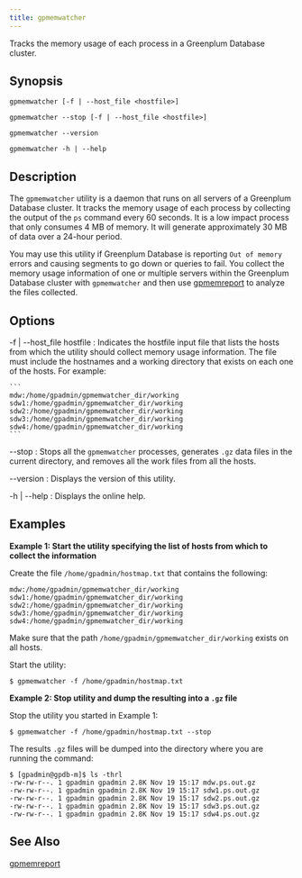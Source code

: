 ```yaml
---
title: gpmemwatcher 
---
```


Tracks the memory usage of each process in a Greenplum Database cluster.

## <a id="section2"></a>Synopsis 

```
gpmemwatcher [-f | --host_file <hostfile>]   
        
gpmemwatcher --stop [-f | --host_file <hostfile>]  

gpmemwatcher --version

gpmemwatcher -h | --help
```

## <a id="section3"></a>Description 

The `gpmemwatcher` utility is a daemon that runs on all servers of a Greenplum Database cluster. It tracks the memory usage of each process by collecting the output of the `ps` command every 60 seconds. It is a low impact process that only consumes 4 MB of memory. It will generate approximately 30 MB of data over a 24-hour period.

You may use this utility if Greenplum Database is reporting `Out of memory` errors and causing segments to go down or queries to fail. You collect the memory usage information of one or multiple servers within the Greenplum Database cluster with `gpmemwatcher` and then use [gpmemreport](gpmemreport.html) to analyze the files collected.

## <a id="section4"></a>Options 

-f \| --host\_file hostfile
:   Indicates the hostfile input file that lists the hosts from which the utility should collect memory usage information. The file must include the hostnames and a working directory that exists on each one of the hosts. For example:

    ```
    mdw:/home/gpadmin/gpmemwatcher_dir/working
    sdw1:/home/gpadmin/gpmemwatcher_dir/working
    sdw2:/home/gpadmin/gpmemwatcher_dir/working
    sdw3:/home/gpadmin/gpmemwatcher_dir/working
    sdw4:/home/gpadmin/gpmemwatcher_dir/working
    ```

--stop
:   Stops all the `gpmemwatcher` processes, generates `.gz` data files in the current directory, and removes all the work files from all the hosts.

--version
:   Displays the version of this utility.

-h \| --help
:   Displays the online help.

## <a id="section5"></a>Examples 

**Example 1: Start the utility specifying the list of hosts from which to collect the information**

Create the file `/home/gpadmin/hostmap.txt` that contains the following:

```
mdw:/home/gpadmin/gpmemwatcher_dir/working
sdw1:/home/gpadmin/gpmemwatcher_dir/working
sdw2:/home/gpadmin/gpmemwatcher_dir/working
sdw3:/home/gpadmin/gpmemwatcher_dir/working
sdw4:/home/gpadmin/gpmemwatcher_dir/working
```

Make sure that the path `/home/gpadmin/gpmemwatcher_dir/working` exists on all hosts.

Start the utility:

```
$ gpmemwatcher -f /home/gpadmin/hostmap.txt
```

**Example 2: Stop utility and dump the resulting into a `.gz` file**

Stop the utility you started in Example 1:

```
$ gpmemwatcher -f /home/gpadmin/hostmap.txt --stop
```

The results `.gz` files will be dumped into the directory where you are running the command:

```
$ [gpadmin@gpdb-m]$ ls -thrl
-rw-rw-r--. 1 gpadmin gpadmin 2.8K Nov 19 15:17 mdw.ps.out.gz
-rw-rw-r--. 1 gpadmin gpadmin 2.8K Nov 19 15:17 sdw1.ps.out.gz
-rw-rw-r--. 1 gpadmin gpadmin 2.8K Nov 19 15:17 sdw2.ps.out.gz
-rw-rw-r--. 1 gpadmin gpadmin 2.8K Nov 19 15:17 sdw3.ps.out.gz
-rw-rw-r--. 1 gpadmin gpadmin 2.8K Nov 19 15:17 sdw4.ps.out.gz
```

## <a id="section6"></a>See Also 

[gpmemreport](gpmemreport.html)

